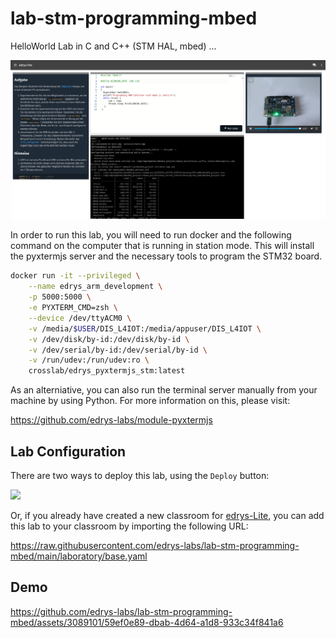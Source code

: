 # lab-stm-programming-mbed

HelloWorld Lab in C and C++ (STM HAL, mbed) ...

![screenshot](./media/demo.png)

In order to run this lab, you will need to run docker and the following command on the computer that is running in station mode.
This will install the pyxtermjs server and the necessary tools to program the STM32 board.

``` bash
docker run -it --privileged \
    --name edrys_arm_development \
    -p 5000:5000 \
    -e PYXTERM_CMD=zsh \
    --device /dev/ttyACM0 \
    -v /media/$USER/DIS_L4IOT:/media/appuser/DIS_L4IOT \
    -v /dev/disk/by-id:/dev/disk/by-id \
    -v /dev/serial/by-id:/dev/serial/by-id \
    -v /run/udev:/run/udev:ro \
    crosslab/edrys_pyxtermjs_stm:latest
```

As an alterniative, you can also run the terminal server manually from your machine by using Python.
For more information on this, please visit:

https://github.com/edrys-labs/module-pyxtermjs

## Lab Configuration

There are two ways to deploy this lab, using the `Deploy` button:

[<img src="https://img.shields.io/badge/%F0%9F%9A%80%20-%20Deploy%20Lab%20-%20light?style=plastic" height="25" />](https://edrys-labs.github.io/?/deploy/https://raw.githubusercontent.com/edrys-labs/lab-stm-programming-mbed/main/laboratory/base.yaml)

Or, if you already have created a new classroom for [edrys-Lite](https://edrys-labs.github.io), you can add this lab to your classroom by importing the following URL:

https://raw.githubusercontent.com/edrys-labs/lab-stm-programming-mbed/main/laboratory/base.yaml

## Demo

https://github.com/edrys-labs/lab-stm-programming-mbed/assets/3089101/59ef0e89-dbab-4d64-a1d8-933c34f841a6
